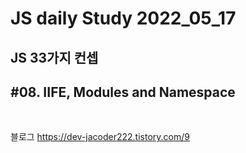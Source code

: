 # JS daily Study 2022_05_17 <br>
## JS 33가지 컨셉<br> 
## #08. IIFE, Modules and Namespace<br>
<br>

블로그 https://dev-jacoder222.tistory.com/9